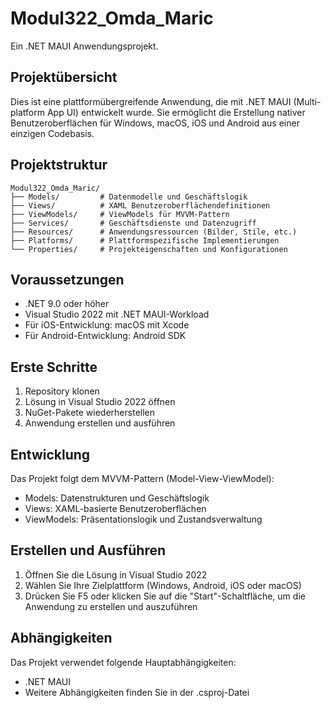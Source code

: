# Modul322_Omda_Maric

Ein .NET MAUI Anwendungsprojekt.

## Projektübersicht

Dies ist eine plattformübergreifende Anwendung, die mit .NET MAUI (Multi-platform App UI) entwickelt wurde. Sie ermöglicht die Erstellung nativer Benutzeroberflächen für Windows, macOS, iOS und Android aus einer einzigen Codebasis.

## Projektstruktur

```
Modul322_Omda_Maric/
├── Models/         # Datenmodelle und Geschäftslogik
├── Views/          # XAML Benutzeroberflächendefinitionen
├── ViewModels/     # ViewModels für MVVM-Pattern
├── Services/       # Geschäftsdienste und Datenzugriff
├── Resources/      # Anwendungsressourcen (Bilder, Stile, etc.)
├── Platforms/      # Plattformspezifische Implementierungen
└── Properties/     # Projekteigenschaften und Konfigurationen
```

## Voraussetzungen

- .NET 9.0 oder höher
- Visual Studio 2022 mit .NET MAUI-Workload
- Für iOS-Entwicklung: macOS mit Xcode
- Für Android-Entwicklung: Android SDK

## Erste Schritte

1. Repository klonen
2. Lösung in Visual Studio 2022 öffnen
3. NuGet-Pakete wiederherstellen
4. Anwendung erstellen und ausführen

## Entwicklung

Das Projekt folgt dem MVVM-Pattern (Model-View-ViewModel):
- Models: Datenstrukturen und Geschäftslogik
- Views: XAML-basierte Benutzeroberflächen
- ViewModels: Präsentationslogik und Zustandsverwaltung

## Erstellen und Ausführen

1. Öffnen Sie die Lösung in Visual Studio 2022
2. Wählen Sie Ihre Zielplattform (Windows, Android, iOS oder macOS)
3. Drücken Sie F5 oder klicken Sie auf die "Start"-Schaltfläche, um die Anwendung zu erstellen und auszuführen

## Abhängigkeiten

Das Projekt verwendet folgende Hauptabhängigkeiten:
- .NET MAUI
- Weitere Abhängigkeiten finden Sie in der .csproj-Datei




